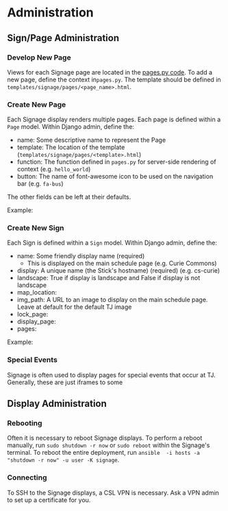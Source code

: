 # Administration

## Sign/Page Administration

### Develop New Page

Views for each Signage page are located in the [pages.py code](https://github.com/tjcsl/ion/blob/master/intranet/apps/signage/pages.py).  To add a new page, define the context in`pages.py`.   The template should be defined in `templates/signage/pages/<page_name>.html`.  

### Create New Page

Each Signage display renders multiple pages.  Each page is defined within a `Page` model.  Within Django admin, define the:

* name: Some descriptive name to represent the Page
* template: The location of the template \(`templates/signage/pages/<template>.html`\)
* function: The function defined in `pages.py` for server-side rendering of context \(e.g. `hello_world`\)
* button: The name of font-awesome icon to be used on the navigation bar \(e.g. `fa-bus`\)

The other fields can be left at their defaults.

Example:

### Create New Sign

Each Sign is defined within a `Sign` model.  Within Django admin, define the:

* name: Some friendly display name \(required\)
  * This is displayed on the main schedule page \(e.g. Curie Commons\)
* display: A unique name \(the Stick's hostname\) \(required\) \(e.g. cs-curie\)
* landscape: True if display is landscape and False if display is not landscape
* map\_location:
* img\_path: A URL to an image to display on the main schedule page.  Leave at default for the default TJ image
* lock\_page:
* display\_page:
* pages:

Example:

### Special Events

Signage is often used to display pages for special events that occur at TJ.  Generally, these are just iframes to some 

## Display Administration

### Rebooting

Often it is necessary to reboot Signage displays.  To perform a reboot manually, run  `sudo shutdown -r now` or  `sudo reboot`  within the Signage's terminal. To reboot the entire deployment, run `ansible  -i hosts -a "shutdown -r now" -u user -K signage`. 

### Connecting

To SSH to the Signage displays, a CSL VPN is necessary.  Ask a VPN admin to set up a certificate for you. 


